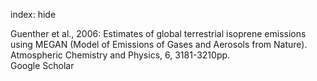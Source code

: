 index: hide

<div class="Citation">

  <div class="Citation-body">
    <div class="Citation-text">Guenther et al., 2006: Estimates of global terrestrial isoprene emissions using MEGAN (Model of Emissions of Gases and Aerosols from Nature). <span class="Article-journal">Atmospheric Chemistry and Physics, </span><span class="Article-volume">6, </span>3181-3210pp.</div>
    <div class="Citation-links">
      <div class="CitationLink" data-href="https://scholar.google.com/scholar?q=Estimates+of+global+terrestrial+isoprene+emissions+using+MEGAN+%28Model+of+Emissions+of+Gases+and+Aerosols+from+Nature%29">
        <div class="CitationLink-icon CitationLink-Scholar"></div>
        <div class="CitationLink-text">Google Scholar</div>
      </div>
    </div>
  </div>
</div>


<div class="Citation-copy">

</div>